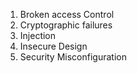 1. Broken access Control
2. Cryptographic failures
3. Injection
4. Insecure Design
5. Security Misconfiguration
